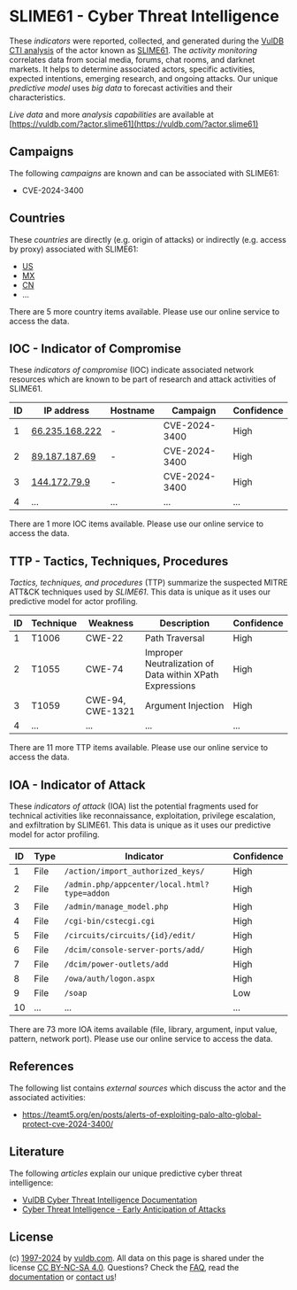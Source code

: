 # SLIME61 - Cyber Threat Intelligence

These _indicators_ were reported, collected, and generated during the [VulDB CTI analysis](https://vuldb.com/?kb.cti) of the actor known as [SLIME61](https://vuldb.com/?actor.slime61). The _activity monitoring_ correlates data from social media, forums, chat rooms, and darknet markets. It helps to determine associated actors, specific activities, expected intentions, emerging research, and ongoing attacks. Our unique _predictive model_ uses _big data_ to forecast activities and their characteristics.

_Live data_ and more _analysis capabilities_ are available at [https://vuldb.com/?actor.slime61](https://vuldb.com/?actor.slime61)

## Campaigns

The following _campaigns_ are known and can be associated with SLIME61:

* CVE-2024-3400

## Countries

These _countries_ are directly (e.g. origin of attacks) or indirectly (e.g. access by proxy) associated with SLIME61:

* [US](https://vuldb.com/?country.us)
* [MX](https://vuldb.com/?country.mx)
* [CN](https://vuldb.com/?country.cn)
* ...

There are 5 more country items available. Please use our online service to access the data.

## IOC - Indicator of Compromise

These _indicators of compromise_ (IOC) indicate associated network resources which are known to be part of research and attack activities of SLIME61.

ID | IP address | Hostname | Campaign | Confidence
-- | ---------- | -------- | -------- | ----------
1 | [66.235.168.222](https://vuldb.com/?ip.66.235.168.222) | - | CVE-2024-3400 | High
2 | [89.187.187.69](https://vuldb.com/?ip.89.187.187.69) | - | CVE-2024-3400 | High
3 | [144.172.79.9](https://vuldb.com/?ip.144.172.79.9) | - | CVE-2024-3400 | High
4 | ... | ... | ... | ...

There are 1 more IOC items available. Please use our online service to access the data.

## TTP - Tactics, Techniques, Procedures

_Tactics, techniques, and procedures_ (TTP) summarize the suspected MITRE ATT&CK techniques used by _SLIME61_. This data is unique as it uses our predictive model for actor profiling.

ID | Technique | Weakness | Description | Confidence
-- | --------- | -------- | ----------- | ----------
1 | T1006 | CWE-22 | Path Traversal | High
2 | T1055 | CWE-74 | Improper Neutralization of Data within XPath Expressions | High
3 | T1059 | CWE-94, CWE-1321 | Argument Injection | High
4 | ... | ... | ... | ...

There are 11 more TTP items available. Please use our online service to access the data.

## IOA - Indicator of Attack

These _indicators of attack_ (IOA) list the potential fragments used for technical activities like reconnaissance, exploitation, privilege escalation, and exfiltration by SLIME61. This data is unique as it uses our predictive model for actor profiling.

ID | Type | Indicator | Confidence
-- | ---- | --------- | ----------
1 | File | `/action/import_authorized_keys/` | High
2 | File | `/admin.php/appcenter/local.html?type=addon` | High
3 | File | `/admin/manage_model.php` | High
4 | File | `/cgi-bin/cstecgi.cgi` | High
5 | File | `/circuits/circuits/{id}/edit/` | High
6 | File | `/dcim/console-server-ports/add/` | High
7 | File | `/dcim/power-outlets/add` | High
8 | File | `/owa/auth/logon.aspx` | High
9 | File | `/soap` | Low
10 | ... | ... | ...

There are 73 more IOA items available (file, library, argument, input value, pattern, network port). Please use our online service to access the data.

## References

The following list contains _external sources_ which discuss the actor and the associated activities:

* https://teamt5.org/en/posts/alerts-of-exploiting-palo-alto-global-protect-cve-2024-3400/

## Literature

The following _articles_ explain our unique predictive cyber threat intelligence:

* [VulDB Cyber Threat Intelligence Documentation](https://vuldb.com/?kb.cti)
* [Cyber Threat Intelligence - Early Anticipation of Attacks](https://www.scip.ch/en/?labs.20201022)

## License

(c) [1997-2024](https://vuldb.com/?kb.changelog) by [vuldb.com](https://vuldb.com/?kb.about). All data on this page is shared under the license [CC BY-NC-SA 4.0](https://creativecommons.org/licenses/by-nc-sa/4.0/). Questions? Check the [FAQ](https://vuldb.com/?kb.faq), read the [documentation](https://vuldb.com/?kb) or [contact us](https://vuldb.com/?contact)!
